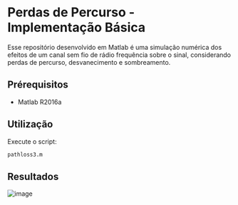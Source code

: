 # Perdas de Percurso - Implementação Básica

Esse repositório desenvolvido em Matlab é uma simulação numérica dos efeitos de um canal sem fio de rádio frequência sobre o sinal, considerando perdas de percurso, desvanecimento e sombreamento. 

## Prérequisitos
- Matlab R2016a

## Utilização
Execute o script:
```bash
pathloss3.m
```
## Resultados
![image](https://github.com/user-attachments/assets/d84195c2-7159-4fb1-b01c-5beb682fa155)

